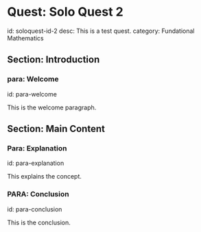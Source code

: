 # Quest: Solo Quest 2

id: soloquest-id-2
desc: This is a test quest.
category: Fundational Mathematics

## Section: Introduction

### para: Welcome

id: para-welcome

This is the welcome paragraph.

## Section: Main Content

### Para: Explanation

id: para-explanation

This explains the concept.

### PARA: Conclusion

id: para-conclusion

This is the conclusion.
